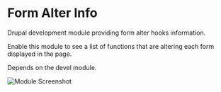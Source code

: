 Form Alter Info
===============

Drupal development module providing form alter hooks information.

Enable this module to see a list of functions that are altering each form displayed in the page.

Depends on the devel module.

![Module Screenshot](http://s3.amazonaws.com/peterlozano/images/form-alter-info-sc.png)
